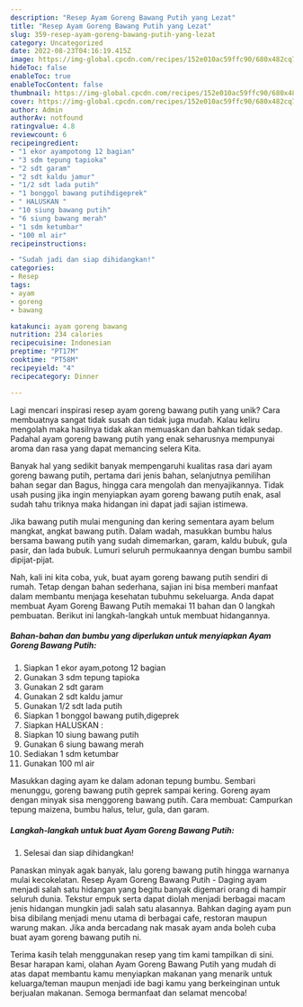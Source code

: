 ```yaml
---
description: "Resep Ayam Goreng Bawang Putih yang Lezat"
title: "Resep Ayam Goreng Bawang Putih yang Lezat"
slug: 359-resep-ayam-goreng-bawang-putih-yang-lezat
category: Uncategorized
date: 2022-08-23T04:16:19.415Z
image: https://img-global.cpcdn.com/recipes/152e010ac59ffc90/680x482cq70/ayam-goreng-bawang-putih-foto-resep-utama.jpg
hideToc: false
enableToc: true
enableTocContent: false
thumbnail: https://img-global.cpcdn.com/recipes/152e010ac59ffc90/680x482cq70/ayam-goreng-bawang-putih-foto-resep-utama.jpg
cover: https://img-global.cpcdn.com/recipes/152e010ac59ffc90/680x482cq70/ayam-goreng-bawang-putih-foto-resep-utama.jpg
author: Admin
authorAv: notfound
ratingvalue: 4.8
reviewcount: 6
recipeingredient:
- "1 ekor ayampotong 12 bagian"
- "3 sdm tepung tapioka"
- "2 sdt garam"
- "2 sdt kaldu jamur"
- "1/2 sdt lada putih"
- "1 bonggol bawang putihdigeprek"
- " HALUSKAN "
- "10 siung bawang putih"
- "6 siung bawang merah"
- "1 sdm ketumbar"
- "100 ml air"
recipeinstructions:

- "Sudah jadi dan siap dihidangkan!"
categories:
- Resep
tags:
- ayam
- goreng
- bawang

katakunci: ayam goreng bawang 
nutrition: 234 calories
recipecuisine: Indonesian
preptime: "PT17M"
cooktime: "PT58M"
recipeyield: "4"
recipecategory: Dinner

---
```





Lagi mencari inspirasi resep ayam goreng bawang putih yang unik? Cara membuatnya sangat tidak susah dan tidak juga mudah. Kalau keliru mengolah maka hasilnya tidak akan memuaskan dan bahkan tidak sedap. Padahal ayam goreng bawang putih yang enak seharusnya mempunyai aroma dan rasa yang dapat memancing selera Kita.





Banyak hal yang sedikit banyak mempengaruhi kualitas rasa dari ayam goreng bawang putih, pertama dari jenis bahan, selanjutnya pemilihan bahan segar dan Bagus, hingga cara mengolah dan menyajikannya. Tidak usah pusing jika ingin menyiapkan ayam goreng bawang putih enak,      asal sudah tahu triknya maka hidangan ini dapat jadi sajian istimewa.














Jika bawang putih mulai menguning dan kering sementara ayam belum mangkat, angkat bawang putih. Dalam wadah, masukkan bumbu halus bersama bawang putih yang sudah dimemarkan, garam, kaldu bubuk, gula pasir, dan lada bubuk. Lumuri seluruh permukaannya dengan bumbu sambil dipijat-pijat.






Nah, kali ini kita coba, yuk, buat ayam goreng bawang putih sendiri di rumah. Tetap dengan bahan sederhana, sajian ini bisa memberi manfaat dalam membantu menjaga kesehatan tubuhmu sekeluarga. Anda dapat membuat Ayam Goreng Bawang Putih memakai 11 bahan dan 0 langkah pembuatan. Berikut ini langkah-langkah untuk membuat hidangannya.

<!--inarticleads1-->

##### Bahan-bahan dan bumbu yang diperlukan untuk menyiapkan Ayam Goreng Bawang Putih:

1. Siapkan 1 ekor ayam,potong 12 bagian
1. Gunakan 3 sdm tepung tapioka
1. Gunakan 2 sdt garam
1. Gunakan 2 sdt kaldu jamur
1. Gunakan 1/2 sdt lada putih
1. Siapkan 1 bonggol bawang putih,digeprek
1. Siapkan  HALUSKAN :
1. Siapkan 10 siung bawang putih
1. Gunakan 6 siung bawang merah
1. Sediakan 1 sdm ketumbar
1. Gunakan 100 ml air


Masukkan daging ayam ke dalam adonan tepung bumbu. Sembari menunggu, goreng bawang putih geprek sampai kering. Goreng ayam dengan minyak sisa menggoreng bawang putih. Cara membuat: Campurkan tepung maizena, bumbu halus, telur, gula, dan garam. 

<!--inarticleads2-->

##### Langkah-langkah untuk buat Ayam Goreng Bawang Putih:


1. Selesai dan siap dihidangkan!

Panaskan minyak agak banyak, lalu goreng bawang putih hingga warnanya mulai kecokelatan. Resep Ayam Goreng Bawang Putih - Daging ayam menjadi salah satu hidangan yang begitu banyak digemari orang di hampir seluruh dunia. Tekstur empuk serta dapat diolah menjadi berbagai macam jenis hidangan mungkin jadi salah satu alasannya. Bahkan daging ayam pun bisa dibilang menjadi menu utama di berbagai cafe, restoran maupun warung makan. Jika anda bercadang nak masak ayam anda boleh cuba buat ayam goreng bawang putih ni. 

Terima kasih telah menggunakan resep yang tim kami tampilkan di sini. Besar harapan kami, olahan Ayam Goreng Bawang Putih yang mudah di atas dapat membantu kamu menyiapkan makanan yang menarik untuk keluarga/teman maupun menjadi ide bagi kamu yang berkeinginan untuk berjualan makanan. Semoga bermanfaat dan selamat mencoba!
